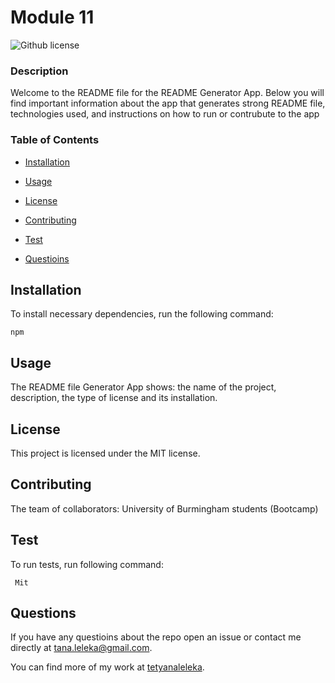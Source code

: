 # Module 11
  ![Github license](https://img.shields.io/badge/license-MIT-blue.svg)

  ### Description

  Welcome to the README file for the README Generator App. Below you will find important information about the app that generates strong README file, technologies used, and instructions on how to run or contrubute to the app

  ### Table of Contents

  * [Installation](#installation)

  * [Usage](#usage)

  * [License](#license)

  * [Contributing](#contributing)

  * [Test](#tests)

  * [Questioins](#questions)

  ## Installation

  To install necessary dependencies, run the following command:

  ```
  npm
  ```

  ## Usage
  The README file Generator App shows: the name of the project, description, the type of license and its installation.

  ## License

  This project is licensed under the MIT license.

  ## Contributing

  The team of collaborators: University of Burmingham students (Bootcamp)

  ## Test

  To run tests, run following command:

  ```
   Mit
  ```
  
  ## Questions

  If you have any questioins about the repo open an issue or contact me directly at tana.leleka@gmail.com.

  You can find more of my work at [tetyanaleleka](https://github.com/tetyanaleleka).
